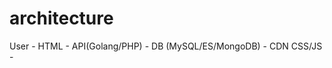 # architecture
User - HTML           - API(Golang/PHP) - DB (MySQL/ES/MongoDB)
     - CDN CSS/JS     -
